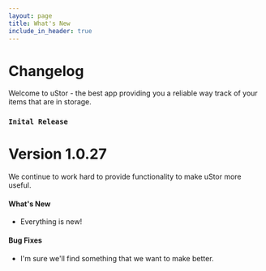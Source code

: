 ```yaml
---
layout: page
title: What's New
include_in_header: true
---
```


# Changelog
Welcome to uStor - the best app providing you a reliable way track of your items that are in storage.
<br>

### `Inital Release`
# **Version 1.0.27**
We continue to work hard to provide functionality to make uStor more useful.

#### What's New
- Everything is new!

#### Bug Fixes
- I'm sure we'll find something that we want to make better.

<br>
